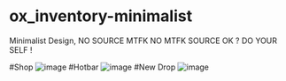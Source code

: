 # ox_inventory-minimalist
Minimalist Design, NO SOURCE MTFK
NO MTFK SOURCE OK ? DO YOUR SELF !

#Shop
![image](https://github.com/sleepyexe/ox_inventory-minimalist/assets/67649181/fc1bc804-5962-46d1-8f30-1b3e8522025b)
#Hotbar
![image](https://github.com/sleepyexe/ox_inventory-minimalist/assets/67649181/aac9a0bb-810a-4c77-9b06-054e29648798)
#New Drop
![image](https://github.com/sleepyexe/ox_inventory-minimalist/assets/67649181/655c3292-2ba1-4464-99ee-243f83013247)
